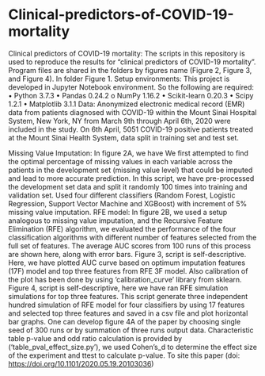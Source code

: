 # Clinical-predictors-of-COVID-19-mortality

Clinical predictors of COVID-19 mortality: 
    The scripts in this repository is used to reproduce the results for “clinical predictors of COVID-19 mortality”. 
    Program files are shared in the folders by figures name (Figure 2, Figure 3, and Figure 4). In folder Figure 1. 
    Setup environments: This project is developed in Jupyter Notebook environment. So the following are required:
          •	Python 3.7.3
          •	Pandas 0.24.2
              o	NumPy 1.16.2
          •	Scikit-learn 0.20.3
          •	Scipy 1.2.1
          •	Matplotlib 3.1.1
Data: 
Anonymized electronic medical record (EMR) data from patients diagnosed with COVID-19 within the Mount Sinai Hospital System, New York, NY from March 9th through April 6th, 
2020 were included in the study. On 6th April, 5051 COVID-19 positive patients treated at the Mount Sinai Health System, data split in training set and test set.

Missing Value Imputation: In figure 2A, we have We first attempted to find the optimal percentage of missing values in each variable across the patients in the development set         (missing value level) that could be imputed and lead to more accurate prediction. In this script, we have pre-processed the development set data and split it randomly 100         times into training and validation set. Used four different classifiers (Random Forest, Logistic Regression, Support Vector Machine and XGBoost) with increment of 5% missing       value imputation.
RFE model: In figure 2B, we used a setup analogous to missing value imputation, and the Recursive Feature Elimination (RFE) algorithm, we evaluated the performance of the four         classification algorithms with different number of features selected from the full set of features. The average AUC scores from 100 runs of this process are shown here, along     with error bars.
Figure 3, script is self-descriptive. Here, we have plotted AUC curve based on optimum imputation features (17F) model and top three features from RFE 3F model.  Also calibration of the plot has been done by using ‘calibration_curve’ library from sklearn.
Figure 4, script is self-descriptive, here we have ran RFE simulation simulations for top three features. This script generate three independent hundred simulation of RFE model for four classifiers by using 17 features and selected top three features and saved in a csv file and plot horizontal bar graphs. One can develop figure 4A of the paper by choosing single seed of 300 runs or by summation of three runs output data.
Characteristic table p-value and odd ratio calculation is provided by (‘table_pval_effect_size.py’), we used Cohen’s_d to determine the effect size of the experiment and ttest to calculate p-value.
To site this paper (doi: https://doi.org/10.1101/2020.05.19.20103036)
